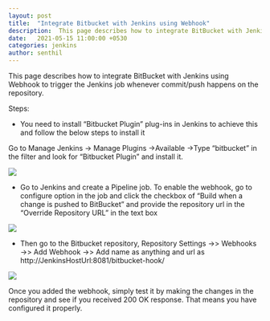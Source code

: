 ```yaml
---
layout: post
title:  "Integrate Bitbucket with Jenkins using Webhook"
description:  This page describes how to integrate BitBucket with Jenkins using Webhook to trigger the Jenkins job whenever commit/push happens on the repository. 
date:   2021-05-15 11:00:00 +0530
categories: jenkins
author: senthil
---
```


This page describes how to integrate BitBucket with Jenkins using Webhook to trigger the Jenkins job whenever commit/push happens on the repository.

Steps:

* You need to install “Bitbucket Plugin” plug-ins in Jenkins to achieve this and follow the below steps to install it

Go to Manage Jenkins → Manage Plugins →Available →Type “bitbucket” in the filter and look for “Bitbucket Plugin” and install it.

![]({{site.baseurl}}/images/jenkins-plugin-manager.png)

* Go to Jenkins and create a Pipeline job. To enable the webhook, go to configure option in the job and  click the checkbox of “Build when a change is pushed to BitBucket” and provide the repository url in the “Override Repository URL” in the text box

![]({{site.baseurl}}/images/jenkin-job-configure.png)

* Then go to the Bitbucket repository, Repository Settings →> Webhooks →> Add Webhook →> Add name as anything and url as http://JenkinsHostUrl:8081/bitbucket-hook/

![]({{site.baseurl}}/images/bitbucket-webhook.png)

Once you added the webhook, simply test it by making the changes in the repository and see if you received 200 OK response. That means you have configured it properly.

